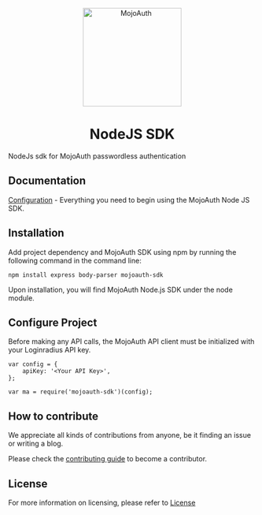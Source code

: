 <p align="center">
  <a href="https://www.mojoauth.com">
    <img alt="MojoAuth" src="https://mojoauth.com/assets/images/logo.svg" width="200" />
  </a>
</p>

<h1 align="center">
  NodeJS SDK
</h1>


NodeJs sdk for MojoAuth passwordless authentication

## Documentation 

[Configuration](https://mojoauth.com/docs) - Everything you need to begin using the MojoAuth Node JS SDK.

## Installation 

Add project dependency and MojoAuth SDK using npm by running the following command in the command line:

```npm install express body-parser mojoauth-sdk```

Upon installation, you will find MojoAuth Node.js SDK under the node module.

## Configure Project

Before making any API calls, the MojoAuth API client must be initialized with your Loginradius API key.

```
var config = {
    apiKey: '<Your API Key>',
};

var ma = require('mojoauth-sdk')(config);
```
## How to contribute

We appreciate all kinds of contributions from anyone, be it finding an issue or writing a blog.

Please check the [contributing guide](CONTRIBUTING.md) to become a contributor.

## License

For more information on licensing, please refer to [License](https://github.com/LoginRadius/engineering-portal/blob/master/LICENSE)
